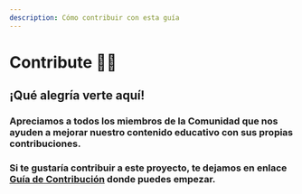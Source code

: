 ```yaml
---
description: Cómo contribuir con esta guía
---
```


# Contribute 🐱‍🚀

## ¡Qué alegría verte aquí!

### Apreciamos a todos los miembros de la Comunidad que nos ayuden a mejorar nuestro contenido educativo con sus propias contribuciones.

### Si te gustaría contribuir a este proyecto, te dejamos en enlace [Guía de Contribución](untitled-1/) donde puedes empezar. 

